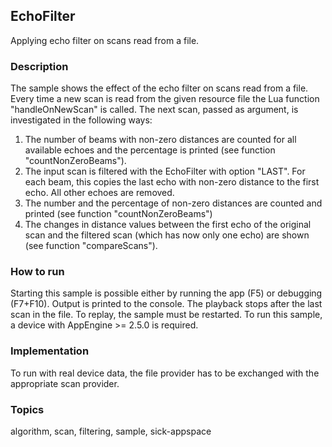 ## EchoFilter

Applying echo filter on scans read from a file.

### Description

The sample shows the effect of the echo filter on scans read from a file.
Every time a new scan is read from the given resource file the Lua function "handleOnNewScan"
is called. The next scan, passed as argument, is investigated in the following ways:
1. The number of beams with non-zero distances are counted for all available echoes and the
   percentage is printed (see function "countNonZeroBeams").
2. The input scan is filtered with the EchoFilter with option "LAST". For each beam, this copies
   the last echo with non-zero distance to the first echo. All other echoes are removed.
3. The number and the percentage of non-zero distances are counted and printed
   (see function "countNonZeroBeams")
4. The changes in distance values between the first echo of the original scan and the filtered scan
   (which has now only one echo) are shown (see function "compareScans").

### How to run

Starting this sample is possible either by running the app (F5) or
debugging (F7+F10). Output is printed to the console. The playback stops after the
last scan in the file. To replay, the sample must be restarted.
To run this sample, a device with AppEngine >= 2.5.0 is required.

### Implementation

To run with real device data, the file provider has to be exchanged with the
appropriate scan provider.

### Topics

algorithm, scan, filtering, sample, sick-appspace
